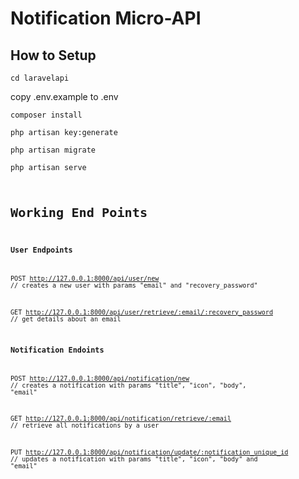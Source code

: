 # Notification Micro-API

## How to Setup

<code>cd laravelapi</code>

copy .env.example to .env

<code>composer install</code>

<code>php artisan key:generate</code>

<code>php artisan migrate</code>

<code>php artisan serve<code>


# Working End Points

### User Endpoints

POST http://127.0.0.1:8000/api/user/new // creates a new user with params "email" and "recovery_password"

GET http://127.0.0.1:8000/api/user/retrieve/:email/:recovery_password // get details about an email

### Notification Endoints
POST http://127.0.0.1:8000/api/notification/new // creates a notification with params "title", "icon", "body", "email"

GET http://127.0.0.1:8000/api/notification/retrieve/:email // retrieve all notifications by a user

PUT http://127.0.0.1:8000/api/notification/update/:notification_unique_id // updates a notification with params "title", "icon", "body" and "email"
